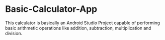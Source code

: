 # Basic-Calculator-App

This calculator is basically an Android Studio Project capable of performing basic arithmetic operations like addition, subtraction, multiplication and division.
